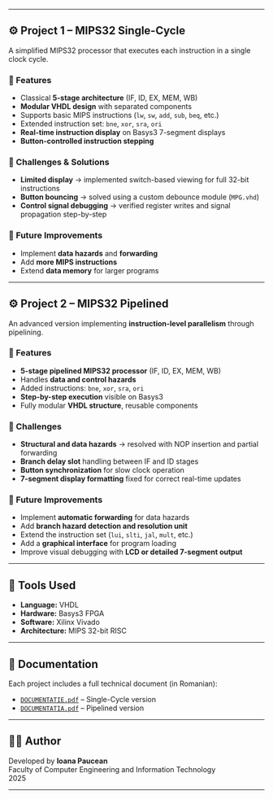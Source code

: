 
---

## ⚙️ Project 1 – MIPS32 Single-Cycle

A simplified MIPS32 processor that executes each instruction in a single clock cycle.

### 🧩 Features
- Classical **5-stage architecture** (IF, ID, EX, MEM, WB)  
- **Modular VHDL design** with separated components  
- Supports basic MIPS instructions (`lw`, `sw`, `add`, `sub`, `beq`, etc.)  
- Extended instruction set: `bne`, `xor`, `sra`, `ori`  
- **Real-time instruction display** on Basys3 7-segment displays  
- **Button-controlled instruction stepping**

### 🧠 Challenges & Solutions
- **Limited display** → implemented switch-based viewing for full 32-bit instructions  
- **Button bouncing** → solved using a custom debounce module (`MPG.vhd`)  
- **Control signal debugging** → verified register writes and signal propagation step-by-step  

### 🚀 Future Improvements
- Implement **data hazards** and **forwarding**  
- Add **more MIPS instructions**  
- Extend **data memory** for larger programs  

---

## ⚙️ Project 2 – MIPS32 Pipelined

An advanced version implementing **instruction-level parallelism** through pipelining.

### 🧩 Features
- **5-stage pipelined MIPS32 processor** (IF, ID, EX, MEM, WB)  
- Handles **data and control hazards**  
- Added instructions: `bne`, `xor`, `sra`, `ori`  
- **Step-by-step execution** visible on Basys3  
- Fully modular **VHDL structure**, reusable components  

### 🧠 Challenges
- **Structural and data hazards** → resolved with NOP insertion and partial forwarding  
- **Branch delay slot** handling between IF and ID stages  
- **Button synchronization** for slow clock operation  
- **7-segment display formatting** fixed for correct real-time updates  

### 🚀 Future Improvements
- Implement **automatic forwarding** for data hazards  
- Add **branch hazard detection and resolution unit**  
- Extend the instruction set (`lui`, `slti`, `jal`, `mult`, etc.)  
- Add a **graphical interface** for program loading  
- Improve visual debugging with **LCD or detailed 7-segment output**  

---

## 🧰 Tools Used
- **Language:** VHDL  
- **Hardware:** Basys3 FPGA  
- **Software:** Xilinx Vivado  
- **Architecture:** MIPS 32-bit RISC  

---

## 📖 Documentation
Each project includes a full technical document (in Romanian):

- [`DOCUMENTATIE.pdf`](./MIPS_SINGLE_CYCLE/DOCUMENTATIE.pdf) – Single-Cycle version  
- [`DOCUMENTATIA.pdf`](./MIPS_PIPELINE/DOCUMENTATIA.pdf) – Pipelined version  

---

## 👩‍💻 Author
Developed by **Ioana Paucean**  
Faculty of Computer Engineering and Information Technology  
2025

---
